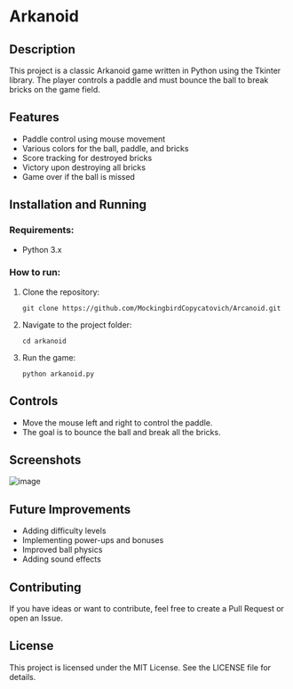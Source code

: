 # Arkanoid

## Description  
This project is a classic Arkanoid game written in Python using the Tkinter library. The player controls a paddle and must bounce the ball to break bricks on the game field.  

## Features  
- Paddle control using mouse movement  
- Various colors for the ball, paddle, and bricks  
- Score tracking for destroyed bricks  
- Victory upon destroying all bricks  
- Game over if the ball is missed  

## Installation and Running  
### Requirements:  
- Python 3.x  

### How to run:  
1. Clone the repository:  
   ```
   git clone https://github.com/MockingbirdCopycatovich/Arcanoid.git
   ```  
2. Navigate to the project folder:  
   ```
   cd arkanoid
   ```  
3. Run the game:  
   ```
   python arkanoid.py
   ```  

## Controls  
- Move the mouse left and right to control the paddle.  
- The goal is to bounce the ball and break all the bricks.  

## Screenshots  
![image](https://github.com/user-attachments/assets/fc7e6691-3716-4f78-84e6-6aff518a905c)

## Future Improvements  
- Adding difficulty levels  
- Implementing power-ups and bonuses  
- Improved ball physics  
- Adding sound effects  

## Contributing  
If you have ideas or want to contribute, feel free to create a Pull Request or open an Issue.  

## License  
This project is licensed under the MIT License. See the LICENSE file for details.

